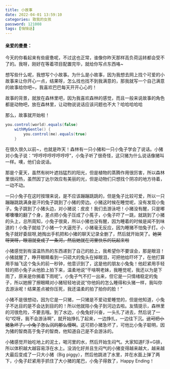 ```yaml
---
title: 小故事
date: 2022-04-01 13:59:10
categories: 致我的女孩
password: 121008 
tags: [悄悄话]
---
```


#### 亲爱的曼曼：

今天的你看起来有些疲惫呢，不过这也正常，谁像你昨天那样高负荷运转都会受不了的。我呀，刚好在等着项目配置完毕，就给你写点东西咯~

想写些什么呢，我想写个小故事。为什么是小故事，因为我想去网上找个可爱的小故事来让你开心一点，结果呀，怎么找也找不到我满意的，那我就写一个自己满意的故事给你吧~，我喜欢巴巴每天开开心心的！

故事的背景，就放在森林里吧，因为我喜欢森林的感觉，而且一般来说故事的角色都是动物吧，放在森林里，让动物说说话应该问题也不大？哈哈哈哈哈

那么，故事就开始啦！

```java
you.control(world).equals(false)
    withMyGentle() {
        you.control(me).equals(true)
    }
```

在很久很久以前~，也就是昨天！森林有一只小猪和一只小兔子学会了说话。小猪对小兔子说：“哼哼哼哼哼哼哼哼”，小兔子听了很奇怪，这只猪为什么说话像猪叫一样。噢，他们会说话。

那是个夏天，虽然有树叶遮挡猛烈的阳光，但是植物的蒸腾作用很厉害，所以森林里很闷热，虽然因丁达尔效应有美丽的光，但是动物们只想找个阴凉的地方待着，一动不动。

一只小兔子在这时按理来说，是不应该蹦蹦跳跳的，但是兔子比较可爱，所以一只蹦蹦跳跳满身是汗的兔子跳到了小猪的旁边。小猪这时候在睡觉呢，没有发现小兔子。兔子跳到了小猪头边，对小猪说：皮皮！我们去游泳吧！小猪没有醒，只是嘟嘟囔囔的翻了个身，差点把小兔子压成了小菟子，小兔子吓了一跳，就跳到了小猪的头上，总所周知，小兔子很臭，所以小猪也没有醒，因为睡着的时候是闻不到味道的！小兔子就给了小猪一个大逼兜子，小猪毫无反应，因为睡猪不怕兔子打。小兔子就好委屈呀,她掏出手机把和小猪的聊天记录全删了，然后就开始哭了。~~她哭呀哭呀，眼泪就变成了一条河，然后她就在河里快乐的玩起来啦~~

小猪感觉到有温温热热的东西递到了自己的脸上，我希望你不要误会，那是眼泪！小猪就醒了，睁开眼睛看到一只硕大的兔头在掉眼泪，可把他给吓坏了，在他打算用手抽飞这个兔头的前一秒钟，他意识到了，这是他的朋友小兔兔！他赶紧用手轻轻的把小兔子从他脸上拍下来，温柔地说“干啥啊老妹，我睡觉呢，我还以为是下雨了，原来是你搁着下雨呢”。小兔子气不打一出来，但它是一只情绪稳定的兔子，所以她擦了擦眼睛对小猪轻轻地说说“你他妈的怎么睡得和头猪一样，我叫你去游泳呢！结果差点被你压死，我还温柔的拍了拍你的脸！”

小猪不是很想动，因为它是一只猪，一只猪是不爱动爱睡觉的，但是他知道，小兔子不达目的是不会达到目的的！所以他就陪小兔子到河边去啦。友情提示，森林里的河很危险，不要去哦。到了水边，小兔兔好兴奋，一头扎了进去，然后说了一句“哎呀，我不会游泳啊”，就开始挣扎了起来，一边挣扎，一边往下沉。~~这可把小猪急坏了，小兔子怎么沉的那么慢啊~~。这可把小猪急坏了，可他比小兔子聪明，因为猪的智商高于兔子的智商，他知道自己是不会游泳的。

小猪感觉开始吃地上的泥土，喝河里的水，然后开始生闷气。大家知道F浮=G排，所以体积越大越容易浮在水上。没消化好并且生闷气的小猪变得越来越大，越来越大最后变成了一只大小猪（Big piggy），然后他跳进了水里，并在水面上弹了两下，小兔子赶紧用手抓住了大小猪的尾巴，小兔子得救了，Happy Ending！